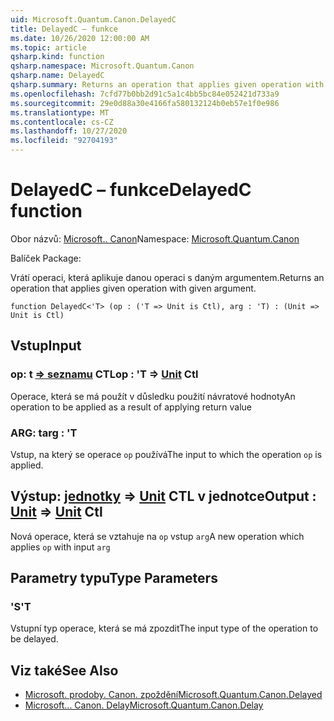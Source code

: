 ```yaml
---
uid: Microsoft.Quantum.Canon.DelayedC
title: DelayedC – funkce
ms.date: 10/26/2020 12:00:00 AM
ms.topic: article
qsharp.kind: function
qsharp.namespace: Microsoft.Quantum.Canon
qsharp.name: DelayedC
qsharp.summary: Returns an operation that applies given operation with given argument.
ms.openlocfilehash: 7cfd77b0bb2d91c5a1c4bb5bc84e052421d733a9
ms.sourcegitcommit: 29e0d88a30e4166fa580132124b0eb57e1f0e986
ms.translationtype: MT
ms.contentlocale: cs-CZ
ms.lasthandoff: 10/27/2020
ms.locfileid: "92704193"
---
```

# <a name="delayedc-function"></a><span data-ttu-id="14a3d-102">DelayedC – funkce</span><span class="sxs-lookup"><span data-stu-id="14a3d-102">DelayedC function</span></span>

<span data-ttu-id="14a3d-103">Obor názvů: [Microsoft.. Canon](xref:Microsoft.Quantum.Canon)</span><span class="sxs-lookup"><span data-stu-id="14a3d-103">Namespace: [Microsoft.Quantum.Canon](xref:Microsoft.Quantum.Canon)</span></span>

<span data-ttu-id="14a3d-104">Balíček [](https://nuget.org/packages/)</span><span class="sxs-lookup"><span data-stu-id="14a3d-104">Package: [](https://nuget.org/packages/)</span></span>


<span data-ttu-id="14a3d-105">Vrátí operaci, která aplikuje danou operaci s daným argumentem.</span><span class="sxs-lookup"><span data-stu-id="14a3d-105">Returns an operation that applies given operation with given argument.</span></span>

```qsharp
function DelayedC<'T> (op : ('T => Unit is Ctl), arg : 'T) : (Unit => Unit is Ctl)
```


## <a name="input"></a><span data-ttu-id="14a3d-106">Vstup</span><span class="sxs-lookup"><span data-stu-id="14a3d-106">Input</span></span>

### <a name="op--t--unit-ctl"></a><span data-ttu-id="14a3d-107">op: t [=> seznamu](xref:microsoft.quantum.lang-ref.unit) CTL</span><span class="sxs-lookup"><span data-stu-id="14a3d-107">op : 'T => [Unit](xref:microsoft.quantum.lang-ref.unit) Ctl</span></span>

<span data-ttu-id="14a3d-108">Operace, která se má použít v důsledku použití návratové hodnoty</span><span class="sxs-lookup"><span data-stu-id="14a3d-108">An operation to be applied as a result of applying return value</span></span>


### <a name="arg--t"></a><span data-ttu-id="14a3d-109">ARG: t</span><span class="sxs-lookup"><span data-stu-id="14a3d-109">arg : 'T</span></span>

<span data-ttu-id="14a3d-110">Vstup, na který se operace `op` používá</span><span class="sxs-lookup"><span data-stu-id="14a3d-110">The input to which the operation `op` is applied.</span></span>



## <a name="output--unit--unit-ctl"></a><span data-ttu-id="14a3d-111">Výstup: [jednotky](xref:microsoft.quantum.lang-ref.unit) => [Unit](xref:microsoft.quantum.lang-ref.unit) CTL v jednotce</span><span class="sxs-lookup"><span data-stu-id="14a3d-111">Output : [Unit](xref:microsoft.quantum.lang-ref.unit) => [Unit](xref:microsoft.quantum.lang-ref.unit) Ctl</span></span>

<span data-ttu-id="14a3d-112">Nová operace, která se vztahuje na `op` vstup `arg`</span><span class="sxs-lookup"><span data-stu-id="14a3d-112">A new operation which applies `op` with input `arg`</span></span>

## <a name="type-parameters"></a><span data-ttu-id="14a3d-113">Parametry typu</span><span class="sxs-lookup"><span data-stu-id="14a3d-113">Type Parameters</span></span>

### <a name="t"></a><span data-ttu-id="14a3d-114">'S</span><span class="sxs-lookup"><span data-stu-id="14a3d-114">'T</span></span>

<span data-ttu-id="14a3d-115">Vstupní typ operace, která se má zpozdit</span><span class="sxs-lookup"><span data-stu-id="14a3d-115">The input type of the operation to be delayed.</span></span>

## <a name="see-also"></a><span data-ttu-id="14a3d-116">Viz také</span><span class="sxs-lookup"><span data-stu-id="14a3d-116">See Also</span></span>

- [<span data-ttu-id="14a3d-117">Microsoft. prodoby. Canon. zpoždění</span><span class="sxs-lookup"><span data-stu-id="14a3d-117">Microsoft.Quantum.Canon.Delayed</span></span>](xref:Microsoft.Quantum.Canon.Delayed)
- [<span data-ttu-id="14a3d-118">Microsoft... Canon. Delay</span><span class="sxs-lookup"><span data-stu-id="14a3d-118">Microsoft.Quantum.Canon.Delay</span></span>](xref:Microsoft.Quantum.Canon.Delay)